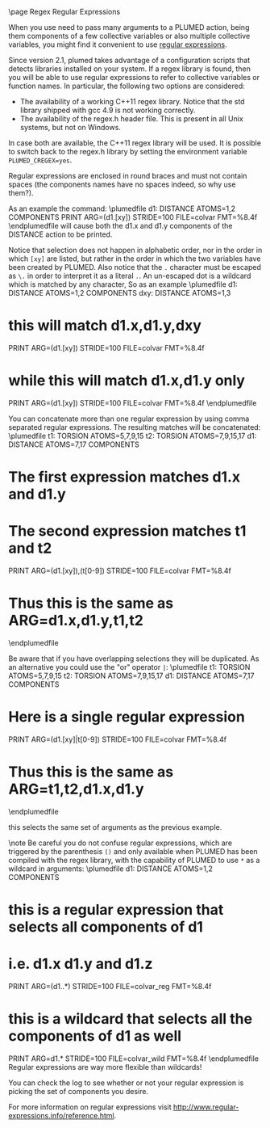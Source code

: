\page Regex Regular Expressions

When you use need to pass many arguments to a PLUMED action, being them
components of a few collective variables or also multiple collective variables,
you might find it convenient to use [regular expressions](https://en.wikipedia.org/wiki/Regular_expression).

Since version 2.1, plumed takes advantage of a configuration scripts that
detects libraries installed on your system. If a regex library is found,
then you will be able to use regular expressions to refer to collective variables
or function names. In particular, the following two options are considered:

- The availability of a working C++11 regex library. Notice that the std library shipped with
  gcc 4.9 is not working correctly.
- The availability of the regex.h header file. This is present in all Unix systems, but not on Windows.

In case both are available, the C++11 regex library will be used. It is possible to switch back to the
regex.h library by setting the environment variable `PLUMED_CREGEX=yes`.

Regular expressions are enclosed in round braces and must not contain spaces (the components 
names have no spaces indeed, so why use them?).

As an example the command:
\plumedfile
d1: DISTANCE ATOMS=1,2 COMPONENTS
PRINT ARG=(d1\.[xy])   STRIDE=100 FILE=colvar FMT=%8.4f
\endplumedfile
will cause both the d1.x and d1.y components of the DISTANCE action to be printed.

Notice that selection does not happen in alphabetic order, nor in the order in which `[xy]` are listed, but rather in the order in which
the two variables have been created by PLUMED.
Also notice that the
`.` character must be escaped as `\.` in order to interpret it as a literal `.`. An un-escaped dot is a wildcard which is matched by any character,
So as an example
\plumedfile
d1: DISTANCE ATOMS=1,2 COMPONENTS
dxy: DISTANCE ATOMS=1,3

# this will match d1.x,d1.y,dxy
PRINT ARG=(d1.[xy])   STRIDE=100 FILE=colvar FMT=%8.4f

# while this will match d1.x,d1.y only
PRINT ARG=(d1\.[xy])   STRIDE=100 FILE=colvar FMT=%8.4f
\endplumedfile

You can concatenate more than one regular expression by using comma separated regular expressions.
The resulting matches will be concatenated:
\plumedfile
t1: TORSION ATOMS=5,7,9,15
t2: TORSION ATOMS=7,9,15,17
d1: DISTANCE ATOMS=7,17 COMPONENTS

# The first expression matches d1.x and d1.y
# The second expression matches t1 and t2
PRINT ARG=(d1\.[xy]),(t[0-9]) STRIDE=100 FILE=colvar FMT=%8.4f
# Thus this is the same as ARG=d1.x,d1.y,t1,t2
\endplumedfile

Be aware that if you have overlapping selections they will be duplicated.
As an alternative you could use the "or" operator `|`:
\plumedfile
t1: TORSION ATOMS=5,7,9,15
t2: TORSION ATOMS=7,9,15,17
d1: DISTANCE ATOMS=7,17 COMPONENTS

# Here is a single regular expression
PRINT ARG=(d1\.[xy]|t[0-9]) STRIDE=100 FILE=colvar FMT=%8.4f
# Thus this is the same as ARG=t1,t2,d1.x,d1.y
\endplumedfile

this selects the same set of arguments as the previous example.

\note
Be careful you do not confuse regular expressions, which are triggered by the parenthesis `()` and only available when
PLUMED has been compiled with the regex library, with the capability of PLUMED to use `*` as a wildcard in arguments:
\plumedfile
d1: DISTANCE ATOMS=1,2 COMPONENTS
# this is a regular expression that selects all components of d1
# i.e. d1.x d1.y and d1.z
PRINT ARG=(d1\..*)   STRIDE=100 FILE=colvar_reg FMT=%8.4f

# this is a wildcard that selects all the components of d1 as well
PRINT ARG=d1.*   STRIDE=100 FILE=colvar_wild FMT=%8.4f
\endplumedfile
Regular expressions are way more flexible than wildcards!

You can check the log to see whether or not your regular expression is picking the set of components you desire.

For more information on regular expressions visit http://www.regular-expressions.info/reference.html.

